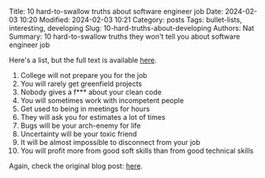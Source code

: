 Title: 10 hard-to-swallow truths about software engineer job
Date: 2024-02-03 10:20
Modified: 2024-02-03 10:21
Category: posts
Tags: bullet-lists, interesting, developing
Slug: 10-hard-truths-about-developing
Authors: Nat
Summary: 10 hard-to-swallow truths they won't tell you about software engineer job

Here's a list, but the full text is available [here](https://www.mensurdurakovic.com/hard-to-swallow-truths-they-wont-tell-you-about-software-engineer-job/).


1. College will not prepare you for the job
2. You will rarely get greenfield projects
3. Nobody gives a f*** about your clean code
4. You will sometimes work with incompetent people
5. Get used to being in meetings for hours
6. They will ask you for estimates a lot of times
7. Bugs will be your arch-enemy for life
8. Uncertainty will be your toxic friend
9. It will be almost impossible to disconnect from your job
10. You will profit more from good soft skills than from good technical skills

Again, check the original blog post: [here](https://www.mensurdurakovic.com/hard-to-swallow-truths-they-wont-tell-you-about-software-engineer-job/).
